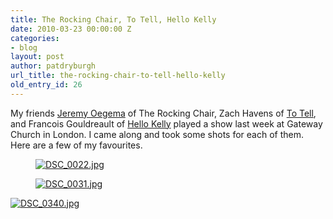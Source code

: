 ```yaml
---
title: The Rocking Chair, To Tell, Hello Kelly
date: 2010-03-23 00:00:00 Z
categories:
- blog
layout: post
author: patdryburgh
url_title: the-rocking-chair-to-tell-hello-kelly
old_entry_id: 26
---
```


My friends [Jeremy Oegema](http://www.jeremyoegema.com/) of The Rocking Chair, Zach Havens of [To Tell](http://myspace.com/totell), and Francois Gouldreault of [Hello Kelly](http://myspace.com/hellokelly) played a show last week at Gateway Church in London. I came along and took some shots for each of them. Here are a few of my favourites.


<figure class="extra-wide">
  <a href="http://www.flickr.com/photos/7544495@N02/4455551229" title="View 'DSC_0022.jpg' on Flickr.com"><img alt="DSC_0022.jpg" src="http://farm3.static.flickr.com/2744/4455551229_78404c647b_b.jpg" /></a>
</figure>

<figure class="extra-wide">
  <a href="http://www.flickr.com/photos/7544495@N02/4456328958" title="View 'DSC_0031.jpg' on Flickr.com"><img alt="DSC_0031.jpg" src="http://farm5.static.flickr.com/4015/4456328958_e87f9396d7_b.jpg" /></a>
</figure>

<p class="portrait"><a href="http://www.flickr.com/photos/7544495@N02/4456301616" title="View 'DSC_0340.jpg' on Flickr.com"><img alt="DSC_0340.jpg" src="http://farm5.static.flickr.com/4052/4456301616_02580dd359_b.jpg" /></a>
</figure>
